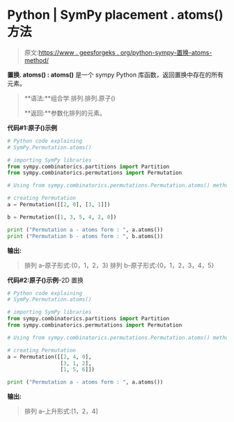 # Python | SymPy placement . atoms()方法

> 原文:[https://www . geesforgeks . org/python-sympy-置换-atoms-method/](https://www.geeksforgeeks.org/python-sympy-permutation-atoms-method/)

**置换. atoms() : atoms()** 是一个 sympy Python 库函数，返回置换中存在的所有元素。

> **语法:**组合学.排列.排列.原子()
> 
> **返回:**参数化排列的元素。

**代码#1:原子()示例**

```py
# Python code explaining
# SymPy.Permutation.atoms()

# importing SymPy libraries
from sympy.combinatorics.partitions import Partition
from sympy.combinatorics.permutations import Permutation

# Using from sympy.combinatorics.permutations.Permutation.atoms() method 

# creating Permutation
a = Permutation([[2, 0], [3, 1]])

b = Permutation([1, 3, 5, 4, 2, 0])

print ("Permutation a - atoms form : ", a.atoms())
print ("Permutation b - atoms form : ", b.atoms())
```

**输出:**

> 排列 a–原子形式:{0，1，2，3}
> 排列 b–原子形式:{0，1，2，3，4，5}

**代码#2:原子()示例**–2D 置换

```py
# Python code explaining
# SymPy.Permutation.atoms()

# importing SymPy libraries
from sympy.combinatorics.partitions import Partition
from sympy.combinatorics.permutations import Permutation

# Using from sympy.combinatorics.permutations.Permutation.atoms() method 

# creating Permutation
a = Permutation([[2, 4, 0], 
                 [3, 1, 2],
                 [1, 5, 6]])

print ("Permutation a - atoms form : ", a.atoms())
```

**输出:**

> 排列 a–上升形式:[1，2，4]